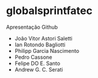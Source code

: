 # globalsprintfatec
Apresentação Github

- João Vitor Astori Saletti
- Ian Rotondo Bagliotti
- Philipp Garcia Nascimento
- Pedro Cassone
- Felipe DO E. Santo
- Andrew G. C. Serati
